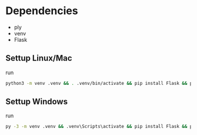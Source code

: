 # Dependencies  

- ply
- venv
- Flask

## Settup Linux/Mac

run

```sh
python3 -m venv .venv && . .venv/bin/activate && pip install Flask && pip install ply
```

## Settup Windows

run

```bash
py -3 -m venv .venv && .venv\Scripts\activate && pip install Flask && pip install ply
```
